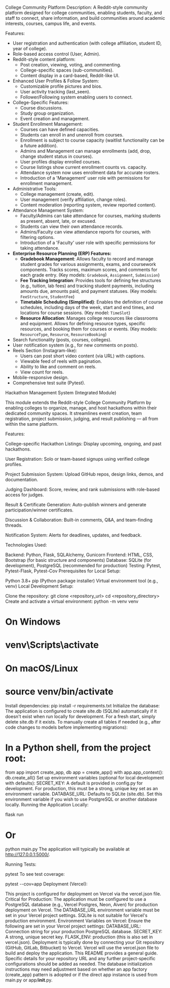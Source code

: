 College Community Platform
Description: A Reddit-style community platform designed for college communities, enabling students, faculty, and staff to connect, share information, and build communities around academic interests, courses, campus life, and events.

Features:

*   User registration and authentication (with college affiliation, student ID, year of college).
*   Role-based access control (User, Admin).
*   Reddit-style content platform:
    *   Post creation, viewing, voting, and commenting.
    *   College-specific spaces (sub-communities).
    *   Content display in a card-based, Reddit-like UI.
*   Enhanced User Profiles & Follow System:
    *   Customizable profile pictures and bios.
    *   User activity tracking (last_seen).
    *   Follower/Following system enabling users to connect.
*   College-Specific Features:
    *   Course discussions.
    *   Study group organization.
    *   Event creation and management.
*   Student Enrollment Management:
    *   Courses can have defined capacities.
    *   Students can enroll in and unenroll from courses.
    *   Enrollment is subject to course capacity (waitlist functionality can be a future addition).
    *   Admins and Management can manage enrollments (add, drop, change student status in courses).
    *   User profiles display enrolled courses.
    *   Course listings show current enrollment counts vs. capacity.
    *   Attendance system now uses enrollment data for accurate rosters.
    *   Introduction of a 'Management' user role with permissions for enrollment management.
*   Administrative Tools:
    *   College management (create, edit).
    *   User management (verify affiliation, change roles).
    *   Content moderation (reporting system, review reported content).
*   Attendance Management System:
    *   Faculty/Admins can take attendance for courses, marking students as present, absent, late, or excused.
    *   Students can view their own attendance records.
    *   Admins/Faculty can view attendance reports for courses, with filtering options.
    *   Introduction of a 'Faculty' user role with specific permissions for taking attendance.
*   **Enterprise Resource Planning (ERP) Features:**
    *   **Gradebook Management**: Allows faculty to record and manage student grades for various assignments, exams, and coursework components. Tracks scores, maximum scores, and comments for each grade entry. (Key models: `Gradebook`, `Assignment`, `Submission`)
    *   **Fee Tracking Integration**: Provides tools for defining fee structures (e.g., tuition, lab fees) and tracking student payments, including amounts due, amounts paid, and payment statuses. (Key models: `FeeStructure`, `StudentFee`)
    *   **Timetable Scheduling (Simplified)**: Enables the definition of course schedules, including days of the week, start and end times, and locations for course sessions. (Key model: `TimeSlot`)
    *   **Resource Allocation**: Manages college resources like classrooms and equipment. Allows for defining resource types, specific resources, and booking them for courses or events. (Key models: `ResourceType`, `Resource`, `ResourceBooking`)
*   Search functionality (posts, courses, colleges).
*   User notification system (e.g., for new comments on posts).
*   Reels Section (Instagram-like):
    *   Users can post short video content (via URL) with captions.
    *   Viewable feed of reels with pagination.
    *   Ability to like and comment on reels.
    *   View count for reels.
*   Mobile-responsive design.
*   Comprehensive test suite (Pytest).

Hackathon Management System (Integrated Module)

This module extends the Reddit-style College Community Platform by enabling colleges to organize, manage, and host hackathons within their dedicated community spaces. It streamlines event creation, team registration, project submission, judging, and result publishing — all from within the same platform.

Features:

College-specific Hackathon Listings: Display upcoming, ongoing, and past hackathons.

User Registration: Solo or team-based signups using verified college profiles.

Project Submission System: Upload GitHub repos, design links, demos, and documentation.

Judging Dashboard: Score, review, and rank submissions with role-based access for judges.

Result & Certificate Generation: Auto-publish winners and generate participation/winner certificates.

Discussion & Collaboration: Built-in comments, Q&A, and team-finding threads.

Notification System: Alerts for deadlines, updates, and feedback.

Technologies Used:

Backend: Python, Flask, SQLAlchemy, Gunicorn
Frontend: HTML, CSS, Bootstrap (for basic structure and components)
Database: SQLite (for development), PostgreSQL (recommended for production)
Testing: Pytest, Pytest-Flask, Pytest-Cov
Prerequisites for Local Setup:

Python 3.8+
pip (Python package installer)
Virtual environment tool (e.g., venv)
Local Development Setup:

Clone the repository:
git clone <repository_url>
cd <repository_directory>
Create and activate a virtual environment:
python -m venv venv
# On Windows
# venv\Scripts\activate
# On macOS/Linux
# source venv/bin/activate
Install dependencies:
pip install -r requirements.txt
Initialize the database:
The application is configured to create site.db (SQLite) automatically if it doesn't exist when run locally for development. For a fresh start, simply delete site.db if it exists.
To manually create all tables if needed (e.g., after code changes to models before implementing migrations):
# In a Python shell, from the project root:
from app import create_app, db
app = create_app()
with app.app_context():
    db.create_all()
Set up environment variables (optional for local development with defaults):
SECRET_KEY: A default is provided in config.py for development. For production, this must be a strong, unique key set as an environment variable.
DATABASE_URL: Defaults to SQLite (site.db). Set this environment variable if you wish to use PostgreSQL or another database locally.
Running the Application Locally:

flask run
# Or
python main.py
The application will typically be available at http://127.0.0.1:5000/.

Running Tests:

pytest
To see test coverage:

pytest --cov=app
Deployment (Vercel):

This project is configured for deployment on Vercel via the vercel.json file.
Critical for Production: The application must be configured to use a PostgreSQL database (e.g., Vercel Postgres, Neon, Aiven) for production deployment on Vercel. The DATABASE_URL environment variable must be set in your Vercel project settings. SQLite is not suitable for Vercel's production environment.
Environment Variables on Vercel: Ensure the following are set in your Vercel project settings:
DATABASE_URL: Connection string for your production PostgreSQL database.
SECRET_KEY: A strong, unique secret key.
FLASK_ENV: production (this is also set in vercel.json).
Deployment is typically done by connecting your Git repository (GitHub, GitLab, Bitbucket) to Vercel. Vercel will use the vercel.json file to build and deploy the application.
This README provides a general guide. Specific details for your repository URL and any further project-specific configurations should be added as needed. The database initialization instructions may need adjustment based on whether an app factory (create_app) pattern is adopted or if the direct app instance is used from main.py or app/__init__.py.
